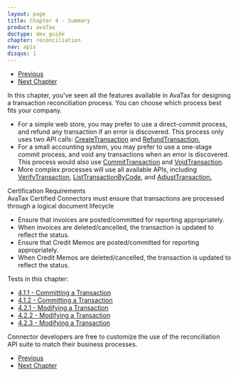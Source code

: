 ```yaml
---
layout: page
title: Chapter 4 - Summary
product: avaTax
doctype: dev_guide
chapter: reconciliation
nav: apis
disqus: 1
---
```


<ul class="pager">
  <li class="previous"><a href="/avatax/dev-guide/reconciliation/modifying-a-transaction/"><i class="glyphicon glyphicon-chevron-left"></i>Previous</a></li>
  <li class="next"><a href="/avatax/dev-guide/product-taxability/">Next Chapter<i class="glyphicon glyphicon-chevron-right"></i></a></li>
</ul>
In this chapter, you've seen all the features available in AvaTax for designing a transaction reconciliation process.  You can choose which process best fits your company.

<ul class="dev-guide-list">
    <li>For a simple web store, you may prefer to use a direct-commit process, and refund any transaction if an error is discovered.  This process only uses two API calls: <a class="dev-guide-link" href="https://developer.avalara.com/api-reference/avatax/rest/v2/methods/Transactions/CreateTransaction/">CreateTransaction</a> and <a class="dev-guide-link" href="https://developer.avalara.com/api-reference/avatax/rest/v2/methods/Transactions/RefundTransaction/">RefundTransaction.</a></li>
    <li>For a small accounting system, you may prefer to use a one-stage commit process, and void any transactions when an error is discovered.  This process would also use <a class="dev-guide-link" href="https://developer.avalara.com/api-reference/avatax/rest/v2/methods/Transactions/CommitTransaction/">CommitTransaction</a> and <a class="dev-guide-link" href="https://developer.avalara.com/api-reference/avatax/rest/v2/methods/Transactions/VoidTransaction/">VoidTransaction</a>.</li>
    <li>More complex processes will use all available APIs, including <a class="dev-guide-link" href="https://developer.avalara.com/api-reference/avatax/rest/v2/methods/Transactions/VerifyTransaction/">VerifyTransaction</a>, <a class="dev-guide-link" href="https://developer.avalara.com/api-reference/avatax/rest/v2/methods/Transactions/ListTransactionsByCompany/">ListTransactionByCode</a>, and <a class="dev-guide-link" href="https://developer.avalara.com/api-reference/avatax/rest/v2/methods/Transactions/AdjustTransaction/">AdjustTransaction.</a></li>
</ul>

<div class="dev-guide-certification">
<div class="dev-guide-certification-heading">Certification Requirements</div>
<div class="dev-guide-certification-content">
AvaTax Certified Connectors must ensure that transactions are processed through a logical document lifecycle
    <ul class="dev-guide-list">
      <li>Ensure that invoices are posted/committed for reporting appropriately.</li>
      <li>When invoices are deleted/cancelled, the transaction is updated to reflect the status.</li>
      <li>Ensure that Credit Memos are posted/committed for reporting appropriately.</li>
      <li>When Credit Memos are deleted/cancelled, the transaction is updated to reflect the status.</li>
    </ul>
</div>
</div>

Tests in this chapter:
<ul class="dev-guide-list">
  <li><a class='dev-guide-link' href="/avatax/dev-guide/reconciliation/committing-a-transaction/#test1">4.1.1 - Committing a Transaction</a></li>
  <li><a class='dev-guide-link' href="/avatax/dev-guide/reconciliation/committing-a-transaction/#test2">4.1.2 - Committing a Transaction</a></li>
  <li><a class='dev-guide-link' href="/avatax/dev-guide/reconciliation/modifying-a-transaction/#test1">4.2.1 - Modifying a Transaction</a></li>
  <li><a class='dev-guide-link' href="/avatax/dev-guide/reconciliation/modifying-a-transaction/#test2">4.2.2 - Modifying a Transaction</a></li>
  <li><a class='dev-guide-link' href="/avatax/dev-guide/reconciliation/modifying-a-transaction/#test3">4.2.3 - Modifying a Transaction</a></li>
</ul>

Connector developers are free to customize the use of the reconciliation API suite to match their business processes.

<ul class="pager">
  <li class="previous"><a href="/avatax/dev-guide/reconciliation/modifying-a-transaction/"><i class="glyphicon glyphicon-chevron-left"></i>Previous</a></li>
  <li class="next"><a href="/avatax/dev-guide/product-taxability/">Next Chapter<i class="glyphicon glyphicon-chevron-right"></i></a></li>
</ul>